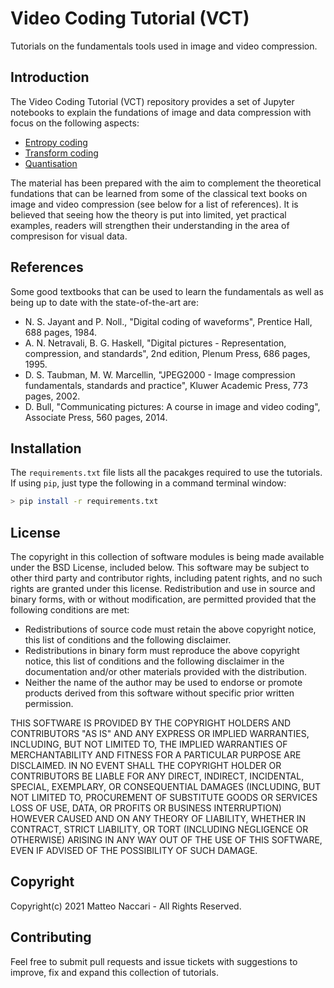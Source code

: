 # Video Coding Tutorial (VCT)
Tutorials on the fundamentals tools used in image and video compression.

## Introduction
The Video Coding Tutorial (VCT) repository provides a set of Jupyter notebooks to explain the fundations of image and data compression with focus on the following aspects:
 * [Entropy coding](./entropy-coding)
 * [Transform coding](./transform-coding)
 * [Quantisation](./quantisation)

The material has been prepared with the aim to complement the theoretical fundations that can be learned from some of the classical text books on image and video compression (see below for a list of references). It is believed that seeing how the theory is put into limited, yet practical examples, readers will strengthen their understanding in the area of compresison for visual data.

## References
Some good textbooks that can be used to learn the fundamentals as well as being up to date with the state-of-the-art are:
 * N. S. Jayant and P. Noll., "Digital coding of waveforms", Prentice Hall, 688 pages, 1984.
 * A. N. Netravali, B. G. Haskell, "Digital pictures - Representation, compression, and standards", 2nd edition, Plenum Press, 686 pages, 1995.
 * D. S. Taubman, M. W. Marcellin, "JPEG2000 - Image compression fundamentals, standards and practice", Kluwer Academic Press, 773 pages, 2002.
 * D. Bull, "Communicating pictures: A course in image and video coding", Associate Press, 560 pages, 2014.

## Installation
The `requirements.txt` file lists all the pacakges required to use the tutorials. If using `pip`, just type the following in a command terminal window:
```bash
> pip install -r requirements.txt
```

## License
The copyright in this collection of software modules is being made available under the BSD
License, included below. This software may be subject to other third party
and contributor rights, including patent rights, and no such rights are
granted under this license.
Redistribution and use in source and binary forms, with or without
modification, are permitted provided that the following conditions are met:
 * Redistributions of source code must retain the above copyright notice,
   this list of conditions and the following disclaimer.
 * Redistributions in binary form must reproduce the above copyright notice,
   this list of conditions and the following disclaimer in the documentation
   and/or other materials provided with the distribution.
 * Neither the name of the author may be used to endorse or promote products derived
   from this software without specific prior written permission.

THIS SOFTWARE IS PROVIDED BY THE COPYRIGHT HOLDERS AND CONTRIBUTORS "AS IS"
AND ANY EXPRESS OR IMPLIED WARRANTIES, INCLUDING, BUT NOT LIMITED TO, THE
IMPLIED WARRANTIES OF MERCHANTABILITY AND FITNESS FOR A PARTICULAR PURPOSE
ARE DISCLAIMED. IN NO EVENT SHALL THE COPYRIGHT HOLDER OR CONTRIBUTORS
BE LIABLE FOR ANY DIRECT, INDIRECT, INCIDENTAL, SPECIAL, EXEMPLARY, OR
CONSEQUENTIAL DAMAGES (INCLUDING, BUT NOT LIMITED TO, PROCUREMENT OF
SUBSTITUTE GOODS OR SERVICES LOSS OF USE, DATA, OR PROFITS OR BUSINESS
INTERRUPTION) HOWEVER CAUSED AND ON ANY THEORY OF LIABILITY, WHETHER IN
CONTRACT, STRICT LIABILITY, OR TORT (INCLUDING NEGLIGENCE OR OTHERWISE)
ARISING IN ANY WAY OUT OF THE USE OF THIS SOFTWARE, EVEN IF ADVISED OF
THE POSSIBILITY OF SUCH DAMAGE.

## Copyright
Copyright(c) 2021 Matteo Naccari - All Rights Reserved.

## Contributing
Feel free to submit pull requests and issue tickets with suggestions to improve, fix and expand this collection of tutorials.